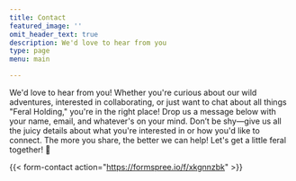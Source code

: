 ```yaml
---
title: Contact
featured_image: ''
omit_header_text: true
description: We'd love to hear from you
type: page
menu: main

---
```



We'd love to hear from you! Whether you're curious about our wild adventures, interested in collaborating, or just want to chat about all things "Feral Holding," you're in the right place! Drop us a message below with your name, email, and whatever's on your mind. Don’t be shy—give us all the juicy details about what you're interested in or how you'd like to connect. The more you share, the better we can help! Let's get a little feral together! 🌿

{{< form-contact action="https://formspree.io/f/xkgnnzbk"  >}}
